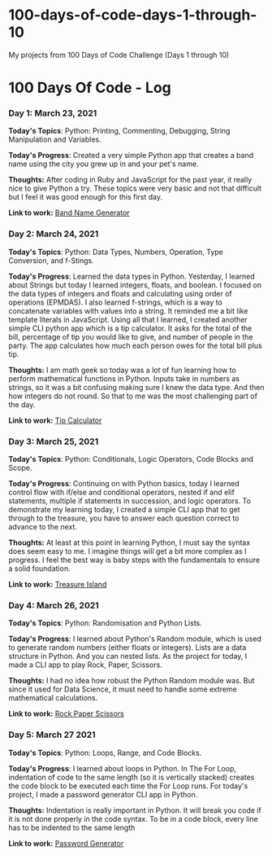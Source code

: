 # 100-days-of-code-days-1-through-10

My projects from 100 Days of Code Challenge (Days 1 through 10)

# 100 Days Of Code - Log

### Day 1: March 23, 2021

**Today's Topics**: Python: Printing, Commenting, Debugging, String Manipulation and Variables.

**Today's Progress**: Created a very simple Python app that creates a band name using the city you grew up in and your pet's name.

**Thoughts:** After coding in Ruby and JavaScript for the past year, it really nice to give Python a try. These topics were very basic and not that difficult but I feel it was good enough for this first day.

**Link to work:** [Band Name Generator](https://replit.com/@matthewmjm/Band-Name-Generator#main.py)

### Day 2: March 24, 2021

**Today's Topics**: Python: Data Types, Numbers, Operation, Type Conversion, and f-Stings.

**Today's Progress**: Learned the data types in Python. Yesterday, I learned about Strings but today I learned integers, floats, and boolean. I focused on the data types of integers and floats and calculating using order of operations (EPMDAS). I also learned f-strings, which is a way to concatenate variables with values into a string. It reminded me a bit like template literals in JavaScript. Using all that I learned, I created another simple CLI python app which is a tip calculator. It asks for the total of the bill, percentage of tip you would like to give, and number of people in the party. The app calculates how much each person owes for the total bill plus tip.

**Thoughts:** I am math geek so today was a lot of fun learning how to perform mathematical functions in Python. Inputs take in numbers as strings, so it was a bit confusing making sure I knew the data type. And then how integers do not round. So that to me was the most challenging part of the day.

**Link to work:** [Tip Calculator](https://replit.com/@matthewmjm/Tip-Calculator#main.py)

### Day 3: March 25, 2021

**Today's Topics**: Python: Conditionals, Logic Operators, Code Blocks and Scope.

**Today's Progress**: Continuing on with Python basics, today I learned control flow with if/else and conditional operators, nested if and elif statements, multiple if statements in succession, and logic operators. To demonstrate my learning today, I created a simple CLI app that to get through to the treasure, you have to answer each question correct to advance to the next.

**Thoughts:** At least at this point in learning Python, I must say the syntax does seem easy to me. I imagine things will get a bit more complex as I progress. I feel the best way is baby steps with the fundamentals to ensure a solid foundation.

**Link to work:** [Treasure Island](https://replit.com/@matthewmjm/Treasure-Island#main.py)

### Day 4: March 26, 2021

**Today's Topics**: Python: Randomisation and Python Lists.

**Today's Progress**: I learned about Python's Random module, which is used to generate random numbers (either floats or integers). Lists are a data structure in Python. And you can nested lists. As the project for today, I made a CLI app to play Rock, Paper, Scissors.

**Thoughts:** I had no idea how robust the Python Random module was. But since it used for Data Science, it must need to handle some extreme mathematical calculations.

**Link to work:** [Rock Paper Scissors](https://replit.com/@matthewmjm/Rock-Paper-Scissors#main.py)

### Day 5: March 27 2021

**Today's Topics**: Python: Loops, Range, and Code Blocks.

**Today's Progress**: I learned about loops in Python. In The For Loop, indentation of code to the same length (so it is vertically stacked) creates the code block to be executed each time the For Loop runs. For today's project, I made a password generator CLI app in Python.

**Thoughts:** Indentation is really important in Python. It will break you code if it is not done properly in the code syntax. To be in a code block, every line has to be indented to the same length

**Link to work:** [Password Generator](https://replit.com/@matthewmjm/Password-Generator#main.py)
